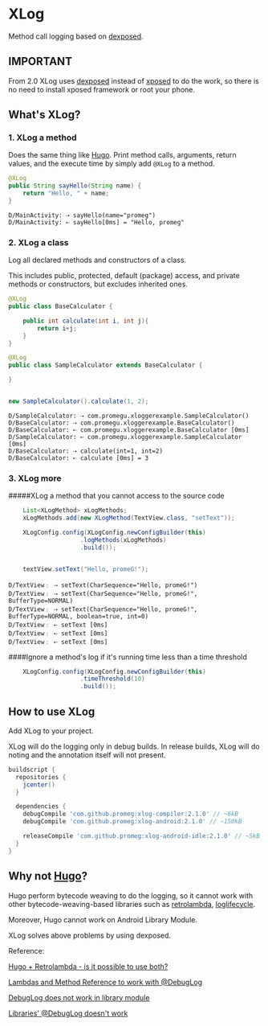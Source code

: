 # XLog
Method call logging based on [dexposed](https://github.com/alibaba/dexposed).

## IMPORTANT
From 2.0 XLog uses [dexposed](https://github.com/alibaba/dexposed) instead of [xposed](http://repo.xposed.info/) to do the work, so there is no need to install xposed framework or root your phone.

## What's XLog?

### 1. XLog a method
Does the same thing like [Hugo](https://github.com/JakeWharton/hugo). Print method calls, arguments, return values, and the execute time by simply add `@XLog` to a method.

```java
@XLog
public String sayHello(String name) {
    return "Hello, " + name;
}
```
```
D/MainActivity: ⇢ sayHello(name="promeg")
D/MainActivity: ⇠ sayHello[0ms] = "Hello, promeg"
```

### 2. XLog a class
Log all declared methods and constructors of a class.

This includes public, protected, default (package) access, and private methods or constructors, but excludes inherited ones.


```java
@XLog
public class BaseCalculator {

    public int calculate(int i, int j){
        return i+j;
    }
}

@XLog
public class SampleCalculator extends BaseCalculator {

}


new SampleCalculator().calculate(1, 2);

```
```
D/SampleCalculator: ⇢ com.promegu.xloggerexample.SampleCalculator()
D/BaseCalculator: ⇢ com.promegu.xloggerexample.BaseCalculator()
D/BaseCalculator: ⇠ com.promegu.xloggerexample.BaseCalculator [0ms]
D/SampleCalculator: ⇠ com.promegu.xloggerexample.SampleCalculator [0ms]
D/BaseCalculator: ⇢ calculate(int=1, int=2)
D/BaseCalculator: ⇠ calculate [0ms] = 3
```

### 3. XLog more
#####XLog a method that you cannot access to the source code

```java
    List<XLogMethod> xLogMethods;
    xLogMethods.add(new XLogMethod(TextView.class, "setText"));

    XLogConfig.config(XLogConfig.newConfigBuilder(this)
                    .logMethods(xLogMethods)
                    .build());


    textView.setText("Hello, promeG!");
```

```
D/TextView﹕ ⇢ setText(CharSequence="Hello, promeG!")
D/TextView﹕ ⇢ setText(CharSequence="Hello, promeG!", BufferType=NORMAL)
D/TextView﹕ ⇢ setText(CharSequence="Hello, promeG!", BufferType=NORMAL, boolean=true, int=0)
D/TextView﹕ ⇠ setText [0ms]
D/TextView﹕ ⇠ setText [0ms]
D/TextView﹕ ⇠ setText [0ms]
```

####Ignore a method's log if it's running time less than a time threshold

```java
    XLogConfig.config(XLogConfig.newConfigBuilder(this)
                    .timeThreshold(10)
                    .build());
```




## How to use XLog

Add XLog to your project.

XLog will do the logging only in debug builds. In release builds, XLog will do noting and the annotation itself will not present.

```groovy
buildscript {
  repositories {
    jcenter()
  }

  dependencies {
    debugCompile 'com.github.promeg:xlog-compiler:2.1.0' // ~6kB
    debugCompile 'com.github.promeg:xlog-android:2.1.0' // ~150kB

    releaseCompile 'com.github.promeg:xlog-android-idle:2.1.0' // ~5kB
  }
}
```


## Why not [Hugo](https://github.com/JakeWharton/hugo)?

Hugo perform bytecode weaving to do the logging, so it cannot work with other bytecode-weaving-based libraries such as [retrolambda](https://github.com/orfjackal/retrolambda), [loglifecycle](https://github.com/stephanenicolas/loglifecycle).

Moreover, Hugo cannot work on Android Library Module.

XLog solves above problems by using dexposed.

Reference: 

[Hugo + Retrolambda - is it possible to use both?](https://github.com/JakeWharton/hugo/issues/78)

[Lambdas and Method Reference to work with @DebugLog](https://github.com/JakeWharton/hugo/issues/77)

[DebugLog does not work in library module](https://github.com/JakeWharton/hugo/issues/80)

[Libraries' @DebugLog doesn't work](https://github.com/JakeWharton/hugo/issues/31)
